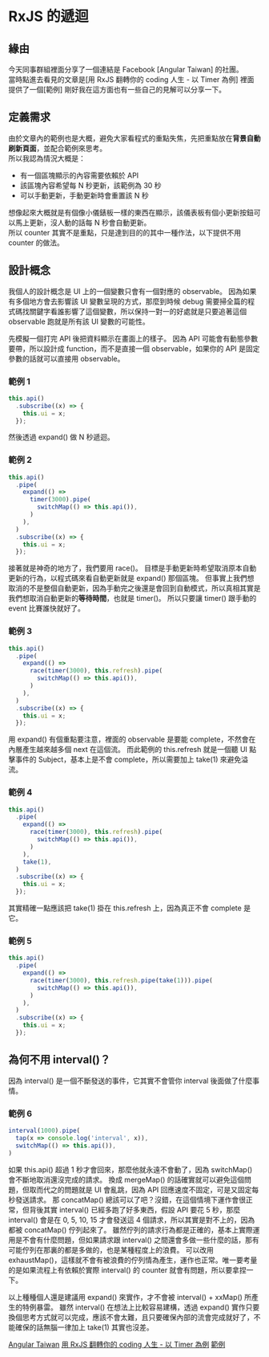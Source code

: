 # RxJS 的遞迴

## 緣由

今天同事群組裡面分享了一個連結是 Facebook [Angular Taiwan] 的社團。  
當時點進去看見的文章是[用 RxJS 翻轉你的 coding 人生 - 以 Timer 為例]
裡面提供了一個[範例]
剛好我在這方面也有一些自己的見解可以分享一下。

## 定義需求

由於文章內的範例也是大概，避免大家看程式的重點失焦，先把重點放在**背景自動刷新頁面**，並配合範例來思考。  
所以我認為情況大概是：

- 有一個區塊顯示的內容需要依賴於 API
- 該區塊內容希望每 N 秒更新，該範例為 30 秒
- 可以手動更新，手動更新時會重置該 N 秒

想像起來大概就是有個像小儀錶板一樣的東西在顯示，該儀表板有個小更新按鈕可以馬上更新，沒人動的話每 N 秒會自動更新。  
所以 counter 其實不是重點，只是達到目的的其中一種作法，以下提供不用 counter 的做法。

## 設計概念

我個人的設計概念是 UI 上的一個變數只會有一個對應的 observable。
因為如果有多個地方會去影響該 UI 變數呈現的方式，那麼到時候 debug 需要掃全篇的程式碼找關鍵字看誰影響了這個變數，所以保持一對一的好處就是只要追著這個 observable 跑就是所有該 UI 變數的可能性。

先模擬一個打完 API 後把資料顯示在畫面上的樣子。
因為 API 可能會有動態參數要帶，所以設計成 function，而不是直接一個 observable，如果你的 API 是固定參數的話就可以直接用 observable。

### 範例 1

```ts
this.api()
  .subscribe((x) => {
    this.ui = x;
  });
```

然後透過 expand() 做 N 秒遞迴。

### 範例 2

```ts
this.api()
  .pipe(
    expand(() =>
      timer(3000).pipe(
        switchMap(() => this.api()),
      )
    ),
  )
  .subscribe((x) => {
    this.ui = x;
  });
```

接著就是神奇的地方了，我們要用 race()。
目標是手動更新時希望取消原本自動更新的行為，以程式碼來看自動更新就是 expand() 那個區塊。
但事實上我們想取消的不是整個自動更新，因為手動完之後還是會回到自動模式，所以真相其實是我們想取消自動更新的**等待時間**，也就是 timer()。
所以只要讓 timer() 跟手動的 event 比賽誰快就好了。

### 範例 3

```ts
this.api()
  .pipe(
    expand(() =>
      race(timer(3000), this.refresh).pipe(
        switchMap(() => this.api()),
      )
    ),
  )
  .subscribe((x) => {
    this.ui = x;
  });
```

用 expand() 有個重點要注意，裡面的 observable 是要能 complete，不然會在內層產生越來越多個 next 在這個流。
而此範例的 this.refresh 就是一個聽 UI 點擊事件的 Subject，基本上是不會 complete，所以需要加上 take(1) 來避免溢流。

### 範例 4

```ts
this.api()
  .pipe(
    expand(() =>
      race(timer(3000), this.refresh).pipe(
        switchMap(() => this.api()),
      )
    ),
    take(1),
  )
  .subscribe((x) => {
    this.ui = x;
  });
```

其實精確一點應該把 take(1) 掛在 this.refresh 上，因為真正不會 complete 是它。

### 範例 5

```ts
this.api()
  .pipe(
    expand(() =>
      race(timer(3000), this.refresh.pipe(take(1))).pipe(
        switchMap(() => this.api()),
      )
    ),
  )
  .subscribe((x) => {
    this.ui = x;
  });
```

## 為何不用 interval()？

因為 interval() 是一個不斷發送的事件，它其實不會管你 interval 後面做了什麼事情。

### 範例 6

```ts
interval(1000).pipe(
  tap(x => console.log('interval', x)),
  switchMap(() => this.api()),
)
```

如果 this.api() 超過 1 秒才會回來，那麼他就永遠不會動了，因為 switchMap() 會不斷地取消還沒完成的請求。
換成 mergeMap() 的話確實就可以避免這個問題，但取而代之的問題就是 UI 會亂跳，因為 API 回應速度不固定，可是又固定每秒發送請求。
那 concatMap() 總該可以了吧？沒錯，在這個情境下運作會很正常，但背後其實 interval() 已經多跑了好多東西，假設 API 要花 5 秒，那麼 interval() 會是在 0, 5, 10, 15 才會發送這 4 個請求，所以其實是對不上的，因為都被 concatMap() 佇列起來了。
雖然佇列的請求行為都是正確的，基本上實際運用是不會有什麼問題，但如果請求跟 interval() 之間還會多做一些什麼的話，那有可能佇列在那裏的都是多做的，也是某種程度上的浪費。
可以改用 exhaustMap()，這樣就不會有被浪費的佇列情為產生，運作也正常。唯一要考量的是如果流程上有依賴於實際 interval() 的 counter 就會有問題，所以要拿捏一下。

以上種種個人還是建議用 expand() 來實作，才不會被 interval() + xxMap() 所產生的特例暴雷。
雖然 interval() 在想法上比較容易建構，透過 expand() 實作只要換個思考方式就可以完成，應該不會太難，且只要確保內部的流會完成就好了，不能確保的話無腦一律加上 take(1) 其實也沒差。

[Angular Taiwan](https://www.facebook.com/groups/augularjs.tw/?multi_permalinks=5864813023529019)
[用 RxJS 翻轉你的 coding 人生 - 以 Timer 為例](https://blog.leochen.dev/2022/09/29/timer-sample-in-rxjs/)
[範例](https://jsbin.com/sacikupapo/1/edit?html,js,console,output)
